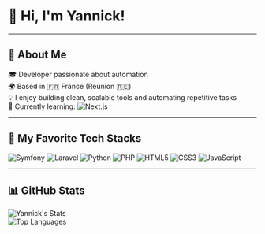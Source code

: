 # 👋 Hi, I'm Yannick!

---

## 🧠 About Me

🎓 Developer passionate about automation  
🌍 Based in 🇫🇷 France (Réunion 🇷🇪)  
💡 I enjoy building clean, scalable tools and automating repetitive tasks  
🌱 Currently learning: ![Next.js](https://img.shields.io/badge/-Next.js-000000?style=flat&logo=next.js&logoColor=white)

---

## 🚀 My Favorite Tech Stacks

![Symfony](https://img.shields.io/badge/-Symfony-000000?style=flat&logo=symfony&logoColor=white)
![Laravel](https://img.shields.io/badge/-Laravel-FF2D20?style=flat&logo=laravel&logoColor=white)
![Python](https://img.shields.io/badge/-Python-3776AB?style=flat&logo=python&logoColor=white)
![PHP](https://img.shields.io/badge/-PHP-777BB4?style=flat&logo=php&logoColor=white)
![HTML5](https://img.shields.io/badge/-HTML5-E34F26?style=flat&logo=html5&logoColor=white)
![CSS3](https://img.shields.io/badge/-CSS3-1572B6?style=flat&logo=css3)
![JavaScript](https://img.shields.io/badge/-JavaScript-F7DF1E?style=flat&logo=javascript&logoColor=black)

---

## 📊 GitHub Stats

![Yannick's Stats](https://github-readme-stats.vercel.app/api?username=YannickSevrin&show_icons=true&theme=dark)  
![Top Languages](https://github-readme-stats.vercel.app/api/top-langs/?username=YannickSevrin&layout=compact&theme=dark)

